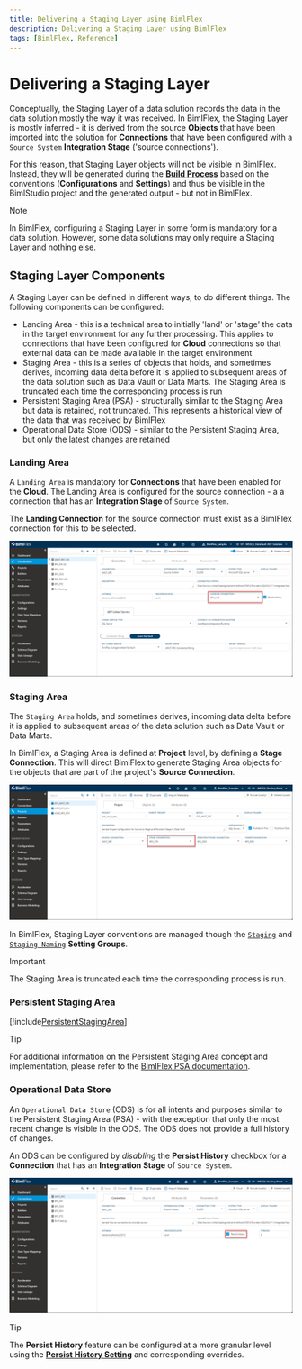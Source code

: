 ```yaml
---
title: Delivering a Staging Layer using BimlFlex
description: Delivering a Staging Layer using BimlFlex
tags: [BimlFlex, Reference]
---
```


# Delivering a Staging Layer

Conceptually, the Staging Layer of a data solution records the data in the data solution mostly the way it was received. In BimlFlex, the Staging Layer is mostly inferred - it is derived from the source **Objects** that have been imported into the solution for **Connections** that have been configured with a `Source System` **Integration Stage** ('source connections').

For this reason, that Staging Layer objects will not be visible in BimlFlex. Instead, they will be generated during the [**Build Process**](bimlflex-build-solution-overview) based on the conventions (**Configurations** and **Settings**) and thus be visible in the BimlStudio project and the generated output - but not in BimlFlex.

>[!NOTE]
> In BimlFlex, configuring a Staging Layer in some form is mandatory for a data solution. However, some data solutions may only require a Staging Layer and nothing else.

## Staging Layer Components

A Staging Layer can be defined in different ways, to do different things. The following components can be configured:

* Landing Area - this is a technical area to initially 'land' or 'stage' the data in the target environment for any further processing. This applies to connections that have been configured for **Cloud** connections so that external data can be made available in the target environment
* Staging Area - this is a series of objects that holds, and sometimes derives, incoming data delta before it is applied to subsequent areas of the data solution such as Data Vault or Data Marts. The Staging Area is truncated each time the corresponding process is run
* Persistent Staging Area (PSA) - structurally similar to the Staging Area but data is retained, not truncated. This represents a historical view of the data that was received by BimlFlex
* Operational Data Store (ODS) - similar to the Persistent Staging Area, but only the latest changes are retained

### Landing Area

A `Landing Area` is mandatory for **Connections** that have been enabled for the **Cloud**. The Landing Area is configured for the source connection - a  a connection that has an **Integration Stage** of `Source System`.

The **Landing Connection** for the source connection must exist as a BimlFlex connection for this to be selected.

![Landing Connection](images/bimlflex-landing-connection.png "Landing Connection")

### Staging Area

The `Staging Area` holds, and sometimes derives, incoming data delta before it is applied to subsequent areas of the data solution such as Data Vault or Data Marts.

In BimlFlex, a Staging Area is defined at **Project** level, by defining a **Stage Connection**. This will direct BimlFlex to generate Staging Area objects for the objects that are part of the project's **Source Connection**.

![Staging Area](images/bimlflex-staging-area.png "Staging Area")

In BimlFlex, Staging Layer conventions are managed though the [`Staging`](xref:bimlflex-app-reference-documentation-settings-index#staging) and [`Staging Naming`](xref:bimlflex-app-reference-documentation-settings-index#staging-naming) **Setting Groups**.

>[!IMPORTANT]
> The Staging Area is truncated each time the corresponding process is run.

### Persistent Staging Area

[!include[PersistentStagingArea](_incl-header-persistent-staging-area.md)]

>[!TIP]
> For additional information on the Persistent Staging Area concept and implementation, please refer to the [BimlFlex PSA documentation](bimlflex-deliver-persistent-staging-area).

### Operational Data Store

An `Operational Data Store` (ODS) is for all intents and purposes similar to the Persistent Staging Area (PSA) - with the exception that only the most recent change is visible in the ODS. The ODS does not provide a full history of changes.

An ODS can be configured by *disabling* the **Persist History** checkbox for a **Connection** that has an **Integration Stage** of `Source System`.

![Persist History](images/bimlflex-persist-history.png "Persist History")

>[!TIP]
> The **Persist History** feature can be configured at a more granular level using the [**Persist History Setting**](bimlflex-app-reference-documentation-setting-PersistHistory) and corresponding overrides.
